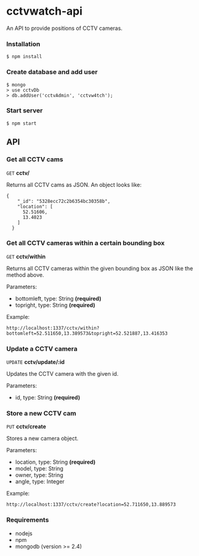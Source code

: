 # cctvwatch-api

An API to provide positions of CCTV cameras.

### Installation
```
$ npm install
```

### Create database and add user
```
$ mongo
> use cctvDb
> db.addUser('cctvAdmin', 'cctvw4tch');
```

### Start server
```
$ npm start
```

## API

### Get all CCTV cams

```GET``` **cctv/** 

Returns all CCTV cams as JSON. An object looks like:

```
{
    "_id": "5328ecc72c2b6354bc30358b",
    "location": [
      52.51606,
      13.4023
    ]
  }
```

### Get all CCTV cameras within a certain bounding box

```GET``` **cctv/within** 

Returns all CCTV cameras within the given bounding box as JSON like the method above.

Parameters:

*   bottomleft, type: String **(required)**
*   topright, type: String **(required)**

Example:

```
http://localhost:1337/cctv/within?bottomleft=52.511650,13.389573&topright=52.521887,13.416353
```

### Update a CCTV camera

```UPDATE``` **cctv/update/:id** 

Updates the CCTV camera with the given id.

Parameters:

*   id, type: String **(required)**


### Store a new CCTV cam

```PUT``` **cctv/create**

Stores a new camera object.

Parameters:
*   location, type: String **(required)**
*   model, type: String
*   owner, type: String
*   angle, type: Integer

Example:

```
http://localhost:1337/cctv/create?location=52.711650,13.889573
```


### Requirements

*   nodejs
*   npm
*   mongodb (version >= 2.4)
